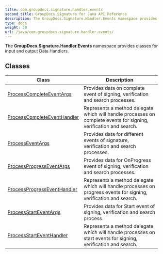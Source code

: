 ```yaml
---
title: com.groupdocs.signature.handler.events
second_title: GroupDocs.Signature for Java API Reference
description: The GroupDocs.Signature.Handler.Events namespace provides classes for input and output Data Handlers.
type: docs
weight: 30
url: /java/com.groupdocs.signature.handler.events/
---
```


The **GroupDocs.Signature.Handler.Events** namespace provides classes for input and output Data Handlers.


## Classes

| Class | Description |
| --- | --- |
| [ProcessCompleteEventArgs](../com.groupdocs.signature.handler.events/processcompleteeventargs) | Provides data on complete event of signing, verification and search processes. |
| [ProcessCompleteEventHandler](../com.groupdocs.signature.handler.events/processcompleteeventhandler) | Represents a method delegate which will handle processes on complete events for signing, verification and search. |
| [ProcessEventArgs](../com.groupdocs.signature.handler.events/processeventargs) | Provides data for different events of signature, verification and search processes. |
| [ProcessProgressEventArgs](../com.groupdocs.signature.handler.events/processprogresseventargs) | Provides data for OnProgress event of signing, verification and search processes. |
| [ProcessProgressEventHandler](../com.groupdocs.signature.handler.events/processprogresseventhandler) | Represents a method delegate which will handle processes on progress events for signing, verification and search. |
| [ProcessStartEventArgs](../com.groupdocs.signature.handler.events/processstarteventargs) | Provides data for Start event of signing, verification and search process |
| [ProcessStartEventHandler](../com.groupdocs.signature.handler.events/processstarteventhandler) | Represents a method delegate which will handle processes on start events for signing, verification and search. |
